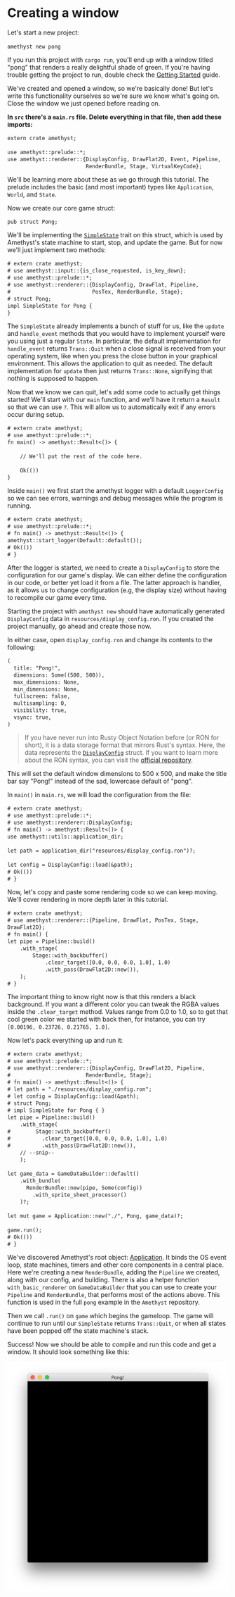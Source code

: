 # Creating a window

Let's start a new project:

`amethyst new pong`

If you run this project with `cargo run`, you'll end up with a window titled
"pong" that renders a really delightful shade of green. If you're having trouble 
getting the project to run, double check the [Getting Started][gs] guide.

We've created and opened a window, so we're basically done! But let's write this
functionality ourselves so we're sure we know what's going on. Close the window
we just opened before reading on.

**In `src` there's a `main.rs` file. Delete everything in that file, then
add these imports:**

```rust,edition2018,no_run,noplaypen
extern crate amethyst;

use amethyst::prelude::*;
use amethyst::renderer::{DisplayConfig, DrawFlat2D, Event, Pipeline,
                         RenderBundle, Stage, VirtualKeyCode};
```

We'll be learning more about these as we go through this tutorial. The prelude
includes the basic (and most important) types like `Application`, `World`, and
`State`.

Now we create our core game struct:

```rust,edition2018,no_run,noplaypen
pub struct Pong;
```

We'll be implementing the [`SimpleState`][st] trait on this struct, which is used by
Amethyst's state machine to start, stop, and update the game. But for now we'll
just implement two methods:

```rust,edition2018,no_run,noplaypen
# extern crate amethyst;
# use amethyst::input::{is_close_requested, is_key_down};
# use amethyst::prelude::*;
# use amethyst::renderer::{DisplayConfig, DrawFlat, Pipeline,
#                          PosTex, RenderBundle, Stage};
# struct Pong;
impl SimpleState for Pong {
}
```

The `SimpleState` already implements a bunch of stuff for us, like the `update` 
and `handle_event` methods that you would have to implement yourself were you 
using just a regular `State`. In particular, the default implementation for
`handle_event` returns `Trans::Quit` when a close signal is received
from your operating system, like when you press the close button in your graphical
environment. This allows the application to quit as needed. The default 
implementation for `update` then just returns `Trans::None`, signifying that
nothing is supposed to happen.

Now that we know we can quit, let's add some code to actually get things
started! We'll start with our `main` function, and we'll have it return a
`Result` so that we can use `?`. This will allow us to automatically exit
if any errors occur during setup.

```rust,edition2018,no_run,noplaypen
# extern crate amethyst;
# use amethyst::prelude::*;
fn main() -> amethyst::Result<()> {

    // We'll put the rest of the code here.

    Ok(())
}
```

Inside `main()` we first start the amethyst logger with a default `LoggerConfig`
so we can see errors, warnings and debug messages while the program is running.

```rust,edition2018,no_run,noplaypen
# extern crate amethyst;
# use amethyst::prelude::*;
# fn main() -> amethyst::Result<()> {
amethyst::start_logger(Default::default());
# Ok(())
# }
```

After the logger is started, we need to create a `DisplayConfig` to store 
the configuration for our game's display. We can either define the configuration in
our code, or better yet load it from a file. The latter approach is handier, as 
it allows us to change configuration (e.g, the display size) without having to 
recompile our game every time.

Starting the project with `amethyst new` should have automatically generated 
`DisplayConfig` data in `resources/display_config.ron`.
If you created the project manually, go ahead and create those now.

In either case, open `display_config.ron` and change its contents to the following:

```rust,ignore
(
  title: "Pong!",
  dimensions: Some((500, 500)),
  max_dimensions: None,
  min_dimensions: None,
  fullscreen: false,
  multisampling: 0,
  visibility: true,
  vsync: true,
)
```

> If you have never run into Rusty Object Notation before (or RON for short), 
> it is a data storage format that mirrors Rust's syntax. Here, the
> data represents the [`DisplayConfig`][displayconf] struct. If you want to
> learn more about the RON syntax, you can visit the [official repository][ron].

This will set the default window dimensions to 500 x 500, and make the title bar
say "Pong!" instead of the sad, lowercase default of "pong".

In `main()` in `main.rs`, we will load the configuration from the file:

```rust,edition2018,no_run,noplaypen
# extern crate amethyst;
# use amethyst::prelude::*;
# use amethyst::renderer::DisplayConfig;
# fn main() -> amethyst::Result<()> {
use amethyst::utils::application_dir;

let path = application_dir("resources/display_config.ron")?;

let config = DisplayConfig::load(&path);
# Ok(())
# }
```

Now, let's copy and paste some rendering code so we can keep moving. 
We'll cover rendering in more depth later in this tutorial.

```rust,edition2018,no_run,noplaypen
# extern crate amethyst;
# use amethyst::renderer::{Pipeline, DrawFlat, PosTex, Stage, DrawFlat2D};
# fn main() {
let pipe = Pipeline::build()
    .with_stage(
        Stage::with_backbuffer()
            .clear_target([0.0, 0.0, 0.0, 1.0], 1.0)
            .with_pass(DrawFlat2D::new()),
    );
# }
```

The important thing to know right now is that this renders a black background.
If you want a different color you can tweak the RGBA values inside the
`.clear_target` method. Values range from 0.0 to 1.0, so to get that cool green
color we started with back then, for instance, you can try
`[0.00196, 0.23726, 0.21765, 1.0]`.

Now let's pack everything up and run it:

```rust,edition2018,no_run,noplaypen
# extern crate amethyst;
# use amethyst::prelude::*;
# use amethyst::renderer::{DisplayConfig, DrawFlat2D, Pipeline,
#                        RenderBundle, Stage};
# fn main() -> amethyst::Result<()> {
# let path = "./resources/display_config.ron";
# let config = DisplayConfig::load(&path);
# struct Pong;
# impl SimpleState for Pong { }
let pipe = Pipeline::build()
    .with_stage(
#        Stage::with_backbuffer()
#          .clear_target([0.0, 0.0, 0.0, 1.0], 1.0)
#          .with_pass(DrawFlat2D::new()),
    // --snip--
    );

let game_data = GameDataBuilder::default()
    .with_bundle(
      RenderBundle::new(pipe, Some(config))
        .with_sprite_sheet_processor()
    )?;

let mut game = Application::new("./", Pong, game_data)?;

game.run();
# Ok(())
# }
```

We've discovered Amethyst's root object: [Application][ap]. It binds the OS
event loop, state machines, timers and other core components in a central place.
Here we're creating a new `RenderBundle`, adding the `Pipeline` we created,
along with our config, and building. There is also a helper function
`with_basic_renderer` on `GameDataBuilder` that you can use to create your
`Pipeline` and `RenderBundle`, that performs most of the actions above. This
function is used in the full `pong` example in the `Amethyst` repository.

Then we call `.run()` on `game` which begins the gameloop. The game will
continue to run until our `SimpleState` returns `Trans::Quit`, or when all states
have been popped off the state machine's stack.

Success! Now we should be able to compile and run this code and get a window.
It should look something like this:

![Step one](../images/pong_tutorial/pong_01.png)


[ron]: https://github.com/ron-rs/ron
[st]: https://www.amethyst.rs/doc/latest/doc/amethyst/prelude/trait.SimpleState.html
[ap]: https://www.amethyst.rs/doc/latest/doc/amethyst/struct.Application.html
[gs]: ../getting-started.html
[displayconf]: https://www.amethyst.rs/doc/latest/doc/amethyst_renderer/struct.DisplayConfig.html

